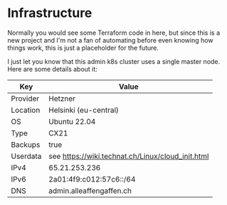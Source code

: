 # Infrastructure

Normally you would see some Terraform code in here, but since this is a new project and I'm not a fan of automating before even knowing how things work, this is just a placeholder for the future.

I just let you know that this admin k8s cluster uses a single master node. Here are some details about it:

| Key | Value |
| --- | ----- |
| Provider | Hetzner |
| Location | Helsinki (eu-central) |
| OS | Ubuntu 22.04 |
| Type | CX21 |
| Backups | true |
| Userdata | see https://wiki.technat.ch/Linux/cloud_init.html |
| IPv4 | 65.21.253.236 |
| IPv6 | 2a01:4f9:c012:57c6::/64 |
| DNS | admin.alleaffengaffen.ch |
